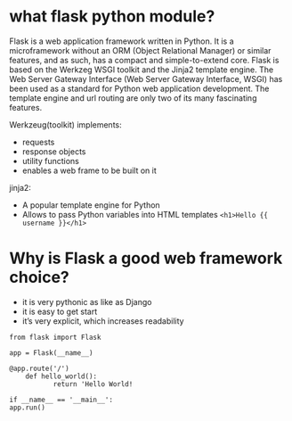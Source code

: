 # what flask python module? 

Flask is a web application framework written in Python. It is a microframework without an ORM (Object Relational Manager) or similar features, and as such, has a compact and simple-to-extend core. Flask is based on the Werkzeg WSGI toolkit and the Jinja2 template engine. The Web Server Gateway Interface (Web Server Gateway Interface, WSGI) has been used as a standard for Python web application development.
The template engine and url routing are only two of its many fascinating features.

Werkzeug(toolkit) implements:
- requests
- response objects
- utility functions
- enables a web frame to be built on it

jinja2:
- A popular template engine for Python
- Allows to pass Python variables into HTML templates
`<h1>Hello {{ username }}</h1>`

# Why is Flask a good web framework choice?
- it is very pythonic as like as Django
- it is easy to get start
- it’s very explicit, which increases readability 

`from flask import Flask`

`app = Flask(__name__)`

    @app.route('/')
        def hello_world():
               return 'Hello World!
       
    if __name__ == '__main__':
    app.run()
